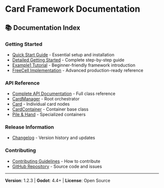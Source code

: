 # Card Framework Documentation

## 📚 Documentation Index

### Getting Started
- [Quick Start Guide](../README.md) - Essential setup and installation
- [Detailed Getting Started](GETTING_STARTED.md) - Complete step-by-step guide
- [Example1 Tutorial](../example1/README.md) - Beginner-friendly framework introduction
- [FreeCell Implementation](../freecell/README.md) - Advanced production-ready reference

### API Reference
- [Complete API Documentation](API.md) - Full class reference
- [CardManager](API.md#cardmanager) - Root orchestrator
- [Card](API.md#card) - Individual card nodes
- [CardContainer](API.md#cardcontainer) - Container base class
- [Pile & Hand](API.md#pile) - Specialized containers

### Release Information
- [Changelog](CHANGELOG.md) - Version history and updates

### Contributing
- [Contributing Guidelines](../README.md#contributing) - How to contribute
- [GitHub Repository](https://github.com/chun92/card-framework) - Source code and issues

---

**Version**: 1.2.3 | **Godot**: 4.4+ | **License**: Open Source